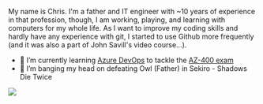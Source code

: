 My name is Chris. I'm a father and IT engineer with ~10 years of experience in that profession, though, I am working, playing, and learning with computers for my whole life. As I want to improve my coding skills and hardly have any experience with git, I started to use Github more frequently (and it was also a part of John Savill's video course...). 


- 🌱 I’m currently learning [Azure DevOps](https://learn.microsoft.com/en-us/azure/devops/user-guide/what-is-azure-devops?view=azure-devops) to tackle the [AZ-400 exam](https://learn.microsoft.com/en-us/certifications/exams/az-400)
- 🤔 I’m banging my head on defeating Owl (Father) in Sekiro - Shadows Die Twice


<p align="left">
  <a href="https://www.linkedin.com/in/christopher-ehrit/">
    <img src="https://img.shields.io/badge/LinkedIn-0077b5?style=for-the-badge&logo=linkedin&logoColor=white">
  </a>
</p>

<!--
**ehrit/ehrit** is a ✨ _special_ ✨ repository because its `README.md` (this file) appears on your GitHub profile.

Here are some ideas to get you started:

- 🔭 I’m currently working on ...
- 🤔 I’m looking for help with ...
- 💬 Ask me about ...
- 📫 How to reach me: ...
- 😄 Pronouns: ...
- ⚡ Fun fact: ...
-->
